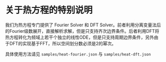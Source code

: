 # 关于热方程的特别说明

我们为热方程专门提供了 Fourier Solver 和 DFT Solver。前者利用分离变量法后的Fourier级数展开，直接解析求解，但是只支持齐次边界条件。后者利用DFT将热方程转化为频域上若干个独立的线性ODE，但是只支持周期边界条件，另外由于DFT的实现基于FFT，所以空间划分数必须是2的幂次。

具体使用方法请见 `samples/heat-fourier.json` 与 `samples/heat-dft.json`